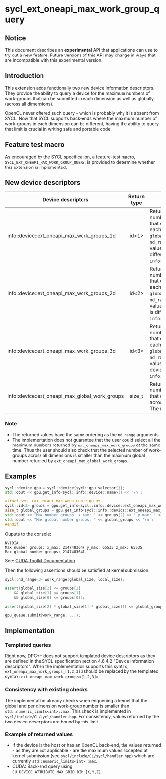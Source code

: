 # sycl_ext_oneapi_max_work_group_query

## Notice

This document describes an **experimental** API that applications can use to try
out a new feature.  Future versions of this API may change in ways that are
incompatible with this experimental version.  


## Introduction

This extension adds functionally two new device information descriptors. They provide the ability to query a device for the maximum numbers of work-groups that can be submitted in each dimension as well as globally (across all dimensions).

OpenCL never offered such query - which is probably why it is absent from SYCL. Now that SYCL supports back-ends where the maximum number of work-groups in each dimension can be different, having the ability to query that limit is crucial in writing safe and portable code.

## Feature test macro

As encouraged by the SYCL specification, a feature-test macro, `SYCL_EXT_ONEAPI_MAX_WORK_GROUP_QUERY`, is provided to determine whether this extension is implemented.

## New device descriptors

| Device descriptors                                     | Return type | Description                                                                                                                                                                                                             |
| ------------------------------------------------------ | ----------- | ----------------------------------------------------------------------------------------------------------------------------------------------------------------------------------------------------------------------- |
| info::device::ext_oneapi_max_work_groups_1d     |  id<1>      | Returns the maximum number of work-groups that can be submitted in each dimension of the `globalSize` of a `nd_range<1>`. The minimum value is `(1)` if the device is different than `info::device_type::custom`.       |
| info::device::ext_oneapi_max_work_groups_2d     |  id<2>      | Returns the maximum number of work-groups that can be submitted in each dimension of the `globalSize` of a `nd_range<2>`. The minimum value is `(1, 1)` if the device is different than `info::device_type::custom`.    |
| info::device::ext_oneapi_max_work_groups_3d     |  id<3>      | Returns the maximum number of work-groups that can be submitted in each dimension of the `globalSize` of a `nd_range<3>`. The minimum value is `(1, 1, 1)` if the device is different than `info::device_type::custom`. |
| info::device::ext_oneapi_max_global_work_groups |  size_t     | Returns the maximum number of work-groups that can be submitted across all the dimensions. The minimum value is `1`.                                                                                                    |

### Note

- The returned values have the same ordering as the `nd_range` arguments.
- The implementation does not guarantee that the user could select all the maximum numbers returned by `ext_oneapi_max_work_groups` at the same time. Thus the user should also check that the selected number of work-groups across all dimensions is smaller than the maximum global number returned by `ext_oneapi_max_global_work_groups`.

## Examples

```c++
sycl::device gpu = sycl::device{sycl::gpu_selector{}};
std::cout << gpu.get_info<sycl::info::device::name>() << '\n';

#ifdef SYCL_EXT_ONEAPI_MAX_WORK_GROUP_QUERY
sycl::id<3> groups = gpu.get_info<sycl::info::device::ext_oneapi_max_work_groups_3d>();
size_t global_groups = gpu.get_info<sycl::info::device::ext_oneapi_max_global_work_groups>();
std::cout << "Max number groups: x_max: " << groups[2] << " y_max: " << groups[1] << " z_max: " << groups[0] << '\n';
std::cout << "Max global number groups: " << global_groups << '\n';
#endif
```

Ouputs to the console:

```
NVIDIA ...
Max number groups: x_max: 2147483647 y_max: 65535 z_max: 65535
Max global number groups: 2147483647
```

See: [CUDA Toolkit Documentation](https://docs.nvidia.com/cuda/cuda-c-programming-guide/index.html#compute-capabilities)

Then the following assertions should be satisfied at kernel submission:

```C++
sycl::nd_range<3> work_range(global_size, local_size);

assert(global_size[2] <= groups[2]
    && global_size[1] <= groups[1]
    && global_size[0] <= groups[0]);

assert(global_size[2] * global_size[1] * global_size[0] <= global_groups); //Make sure not to exceed integer representation size in the multiplication.

gpu_queue.submit(work_range, ...);
```

## Implementation

### Templated queries

Right now, DPC++ does not support templated device descriptors as they are defined in the SYCL specification section 4.6.4.2 "Device information descriptors". When the implementation supports this syntax, `ext_oneapi_max_work_groups_[1,2,3]d` should be replaced by the templated syntax: `ext_oneapi_max_work_groups<[1,2,3]>`.
### Consistency with existing checks

The implementation already checks when enqueuing a kernel that the global and per dimension work-group number is smaller than `std::numeric_limits<int>::max`. This check is implemented in `sycl/include/CL/sycl/handler.hpp`. For consistency, values returned by the two device descriptors are bound by this limit.

### Example of returned values

- If the device is the host or has an OpenCL back-end, the values returned - as they are not applicable - are the maximum values accepted at kernel submission (see `sycl/include/CL/sycl/handler.hpp`) which are currently `std::numeric_limits<int>::max`.
- CUDA: Back-end query using `CU_DEVICE_ATTRIBUTE_MAX_GRID_DIM_[X,Y,Z]`.
